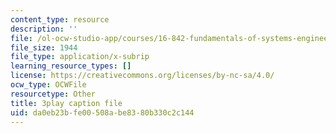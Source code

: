 ```yaml
---
content_type: resource
description: ''
file: /ol-ocw-studio-app/courses/16-842-fundamentals-of-systems-engineering-fall-2015/da0eb23bfe00508abe8380b330c2c144_MOdNzHR_tck.vtt
file_size: 1944
file_type: application/x-subrip
learning_resource_types: []
license: https://creativecommons.org/licenses/by-nc-sa/4.0/
ocw_type: OCWFile
resourcetype: Other
title: 3play caption file
uid: da0eb23b-fe00-508a-be83-80b330c2c144
---
```

